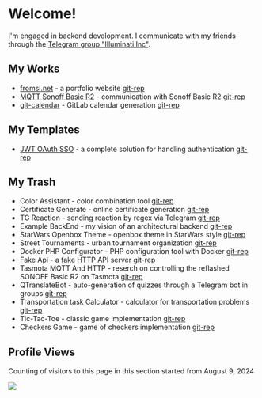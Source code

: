 # Welcome!

I'm engaged in backend development. I communicate with my friends through the [Telegram group "Illuminati Inc"](https://t.me/illuminatinc).

## My Works
* [fromsi.net](https://fromsi.net) - a portfolio website [git-rep](https://github.com/FromSi/portfolio)
* [MQTT Sonoff Basic R2](https://pkg.go.dev/github.com/fromsi/mqtt_sonoff_basic_r2) - communication with Sonoff Basic R2 [git-rep](https://github.com/FromSi/mqtt_sonoff_basic_r2#readme)
* [git-calendar](https://git-calendar.fromsi.net/gitlab/stanhu) - GitLab calendar generation [git-rep](https://github.com/FromSi/git-calendar#readme)

## My Templates
* [JWT OAuth SSO](https://github.com/FromSi/jwt-oauth-sso/blob/master/api/swagger.yaml) - a complete solution for handling authentication [git-rep](https://github.com/FromSi/jwt-oauth-sso#readme)

## My Trash
* Color Assistant - color combination tool [git-rep](https://github.com/FromSi/Color_Assistant#sreenshots)
* Certificate Generate - online certificate generation [git-rep](https://github.com/FromSi/certificate-generate#readme)
* TG Reaction - sending reaction by regex via Telegram [git-rep](https://github.com/FromSi/tg_reaction#readme)
* Example BackEnd - my vision of an architectural backend [git-rep](https://github.com/FromSi/example#readme)
* StarWars Openbox Theme - openbox theme in StarWars style [git-rep](https://github.com/FromSi/openbox-theme-starwars#screenshots-en-d)
* Street Tournaments - urban tournament organization [git-rep](https://github.com/FromSi/ABTAdmin#sreenshots)
* Docker PHP Configurator - PHP configuration tool with Docker [git-rep](https://github.com/btn441/docker-npmc#readme)
* Fake Api - a fake HTTP API server [git-rep](https://github.com/FromSi/fake_api#readme)
* Tasmota MQTT And HTTP - reserch on controlling the reflashed SONOFF Basic R2 on Tasmota [git-rep](https://github.com/FromSi/tasmota_mqtt_and_http#readme)
* QTranslateBot - auto-generation of quizzes through a Telegram bot in groups [git-rep](https://github.com/FromSi/QTelegramBot#readme)
* Transportation task Calculator - calculator for transportation problems [git-rep](https://github.com/FromSi/CollegeTransportTask/tree/master#readme)
* Tic-Tac-Toe - classic game implementation [git-rep](https://github.com/FromSi/TikTakToe#screenshots-ver20-java)
* Checkers Game - game of checkers implementation [git-rep](https://github.com/SGQ-group/SGQ_Checkers#sgq_checkers)

## Profile Views
Counting of visitors to this page in this section started from August 9, 2024

![](https://count.getloli.com/get/@fromsi.github.readme)

